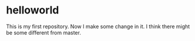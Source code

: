 # helloworld
This is my first repository.
Now I make some change in it.
I think there might be some different from master.
